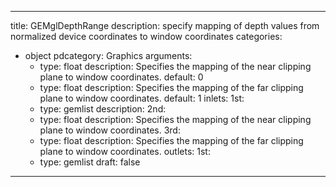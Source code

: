 
---
title: GEMglDepthRange
description: specify mapping of depth values from normalized device coordinates to window coordinates
categories:
  - object
pdcategory: Graphics
arguments:
    - type: float
      description: Specifies the mapping of the near clipping plane to window coordinates.
      default: 0
    - type: float
      description: Specifies the mapping of the far clipping plane to window coordinates.
      default: 1
inlets:
  1st:
    - type: gemlist
      description:
  2nd:
    - type: float
      description: Specifies the mapping of the near clipping plane to window coordinates.
  3rd:
    - type: float
      description: Specifies the mapping of the far clipping plane to window coordinates.
outlets:
  1st:
    - type: gemlist
draft: false
---

